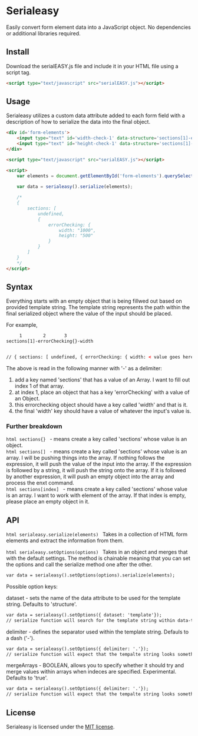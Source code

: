 # Serialeasy

Easily convert form element data into a JavaScript object. No dependencies or additional libraries required.

## Install

Download the serialEASY.js file and include it in your HTML file using a script tag.

```html
<script type="text/javascript" src="serialEASY.js"></script>
```

## Usage

Serialeasy utilizes a custom data attribute added to each form field with a description of how to serialize the data into the final object.

```html
<div id='form-elements'>
	<input type="text" id='width-check-1' data-structure='sections[1]-errorChecking{}-width' value='1000' />
	<input type="text" id='height-check-1' data-structure='sections[1]-errorChecking{}-height' value='500' />
</div>

<script type="text/javascript" src="serialEASY.js"></script>

<script>
	var elements = document.getElementById('form-elements').querySelectorAll('input');

	var data = serialeasy().serialize(elements);
	
	/*
	{
		sections: [
			undefined,
			{
				errorChecking: {
					width: "1000",
					height: "500"
				}
			}
		]
	}
	*/
</script>
```

## Syntax

Everything starts with an empty object that is being fillwed out based on provided template string. The template string represents the path within the final serialized object where the value of the input should be placed.

For example,
```html
     1		  2	      3
sections[1]-errorChecking{}-width


// { sections: [ undefined, { errorChecking: { width: < value goes here > } } ] }
```

The above is read in the following manner with '-' as a delimiter:
1. add a key named 'sections' that has a value of an Array. I want to fill out index 1 of that array.
2. at index 1, place an object that has a key 'errorChecking' with a value of an Object.
3. this errorchecking object should have a key called 'width' and that is it.
4. the final 'width' key should have a value of whatever the input's value is.


### Further breakdown

```html sections{} ``` - means create a key called 'sections' whose value is an object.  
```html sections[] ``` - means create a key called 'sections' whose value is an array. I will be pushing things into the array. If nothing follows the expression, it will push the value of the input into the array. If the expression is followed by a string, it will push the string onto the array. If it is followed by another expression, it will push an empty object into the array and process the enxt command.  
```html sections[index] ``` - means create a key called 'sections' whose value is an array. I want to work with <index> element of the array. If that index is empty, please place an empty object in it.  


## API

```html serialeasy.serialize(elements) ```
Takes in a collection of HTML form elements and extract the information from them.

```html serialeasy.setOptions(options) ```
Takes in an object and merges that with the default settings. The method is chainable meaning that you can set the options and call the serialize method one after the other.

```html
var data = serialeasy().setOptions(options).serialize(elements);
```

Possible option keys:

dataset - sets the name of the data attribute to be used for the template string. Defaults to 'structure'.

```html
var data = serialeasy().setOptions({ dataset: 'template'});
// serialize function will search for the template string within data-template attribute
```

delimiter - defines the separator used within the template string. Defauls to a dash ('-').

```html
var data = serialeasy().setOptions({ delimiter: '.'});
// serialize function will expect that the tempalte string looks something like this: sections[0].errorChecking{}-width
```

mergeArrays - BOOLEAN, allows you to specify whether it should try and merge values within arrays when indeces are specified. Experimental. Defaults to 'true'.

```html
var data = serialeasy().setOptions({ delimiter: '.'});
// serialize function will expect that the tempalte string looks something like this: sections[0].errorChecking{}-width
```


## License

Serialeasy is licensed under the [MIT license](https://raw.github.com/joshfire/jsonform/master/LICENSE).
